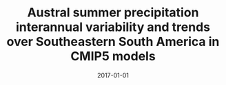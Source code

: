 ---
title: "Austral summer precipitation interannual variability and trends over Southeastern South America in CMIP5 models"
collection: publications
permalink: /publication/2017-01-01-Austral-summer-precipitation-interannual-variability-and-trends-over-Southeastern-South-America-in-CMIP5-models
date: 2017-01-01
venue: 'International Journal of Climatology'
paperurl: 'http://doi.wiley.com/10.1002/joc.5031'
citation: ' Diaz, Leandro B.,  Vera, Carolina S., &quot;Austral summer precipitation interannual variability and trends over Southeastern South America in CMIP5 models.&quot; International Journal of Climatology, 2017.'
---